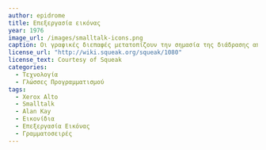 ```yaml
---
author: epidrome
title: Eπεξεργασία εικόνας 
year: 1976
image_url: /images/smalltalk-icons.png
caption: Οι γραφικές διεπαφές μετατοπίζουν την σημασία της διάδρασης από το κείμενο προς τις εικόνες και τα γραφικά. Για αυτόν τον σκοπό, μαζί με την δημιουργία του περιβάλλοντος προγραμματισμού είναι εξίσου σημαντικό να δημιουργηθεί ένα πρόγραμμα επεξεργασίας εικόνας με το οποίο θα διευκολυνθεί η κατασκευή των πρόσθετων γραφικών στοιχείων καθως και των εικονιδίων και των γραμματοσειρών.
license_url: "http://wiki.squeak.org/squeak/1080" 
license_text: Courtesy of Squeak 
categories:
  - Τεχνολογία 
  - Γλώσσες Προγραμματισμού 
tags:
  - Xerox Alto
  - Smalltalk
  - Alan Kay 
  - Εικονίδια
  - Επεξεργασία Εικόνας
  - Γραμματοσειρές
---
```

